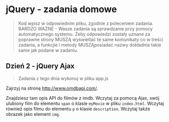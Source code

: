 # jQuery - zadania domowe
> Kod wpisz w odpowiednim pliku, zgodnie z poleceniem zadania.
BARDZO WAŻNE - Wasze zadania są sprawdzanie przy pomocy automatycznego systemu. Żeby odpowiedzi zostały uznane za poprawne strony MUSZĄ wyświetlać te same komunikaty co w treści zadania, a funkcjie i metody MUSZĄposiadać nazwy dokładnie takie same jak podane w zadaniu.


## Dzień 2 - jQuery Ajax
> Zadania z tego dnia wykonuj w pliku app.js

Zajrzyj na stronę http://www.omdbapi.com/.

Znajdziesz tam opis API do filmów z imdb. Wczytaj za pomocą Ajax, swój ulubiony film
do elementu ```span``` o klasie ```myMovie``` w pliku ```index.html```.
Wczytaj również opis filmu do elementu ```p``` o klasie ```description```. Wczytaj także obrazek jako element ```img```.
